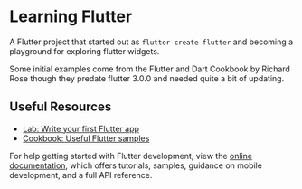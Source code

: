 # Learning Flutter

A Flutter project that started out as `flutter create flutter` and
becoming a playground for exploring flutter widgets.

Some initial examples come from the Flutter and Dart Cookbook by
Richard Rose though they predate flutter 3.0.0 and needed quite a bit
of updating.

## Useful Resources

- [Lab: Write your first Flutter app](https://docs.flutter.dev/get-started/codelab)
- [Cookbook: Useful Flutter samples](https://docs.flutter.dev/cookbook)

For help getting started with Flutter development, view the
[online documentation](https://docs.flutter.dev/), which offers tutorials,
samples, guidance on mobile development, and a full API reference.
